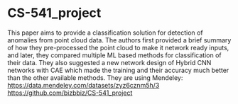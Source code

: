 # CS-541_project
This paper aims to provide a classification solution for detection of anomalies from point cloud data. The authors first provided a brief summary of how they pre-processed the point cloud to make it network ready inputs, and later, they compared multiple ML based methods for classification of their data. They also suggested a new network design of Hybrid CNN networks with CAE which made the training and their accuracy much better than the other available methods. They are using Mendeley: https://data.mendeley.com/datasets/zyz6cznm5h/3
https://github.com/bizbbiz/CS-541_project
